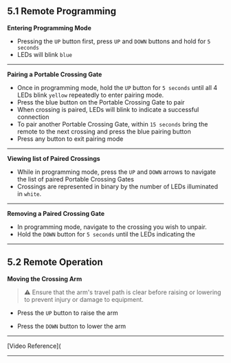 ## 5.1 Remote Programming

**Entering Programming Mode**

* Pressing the ``UP`` button first, press ``UP`` and ``DOWN`` buttons and hold for ``5 seconds``
* LEDs will blink ``blue``

---

**Pairing a Portable Crossing Gate**

* Once in programming mode, hold the ``UP`` button for ``5 seconds`` until all 4 LEDs blink ``yellow`` repeatedly to enter pairing mode.
* Press the blue button on the Portable Crossing Gate to pair
* When crossing is paired, LEDs will blink to indicate a successful connection
* To pair another Portable Crossing Gate, within ``15 seconds`` bring the remote to the next crossing and press the blue pairing button
* Press any button to exit pairing mode
---

**Viewing list of Paired Crossings**

* While in programming mode, press the ``UP`` and ``DOWN`` arrows to navigate the list of paired Portable Crossing Gates
* Crossings are represented in binary by the number of LEDs illuminated in ``white``. 

---

**Removing a Paired Crossing Gate**

* In programming mode, navigate to the crossing you wish to unpair.
* Hold the ``DOWN`` button for ``5 seconds`` until the LEDs indicating the

---

## 5.2 Remote Operation
  
**Moving the Crossing Arm**

> ⚠️ Ensure that the arm's travel path is clear before raising or lowering to prevent injury or damage to equipment.

* Press the ``UP`` button to raise the arm

* Press the ``DOWN`` button to lower the arm

---

[Video Reference](

---
